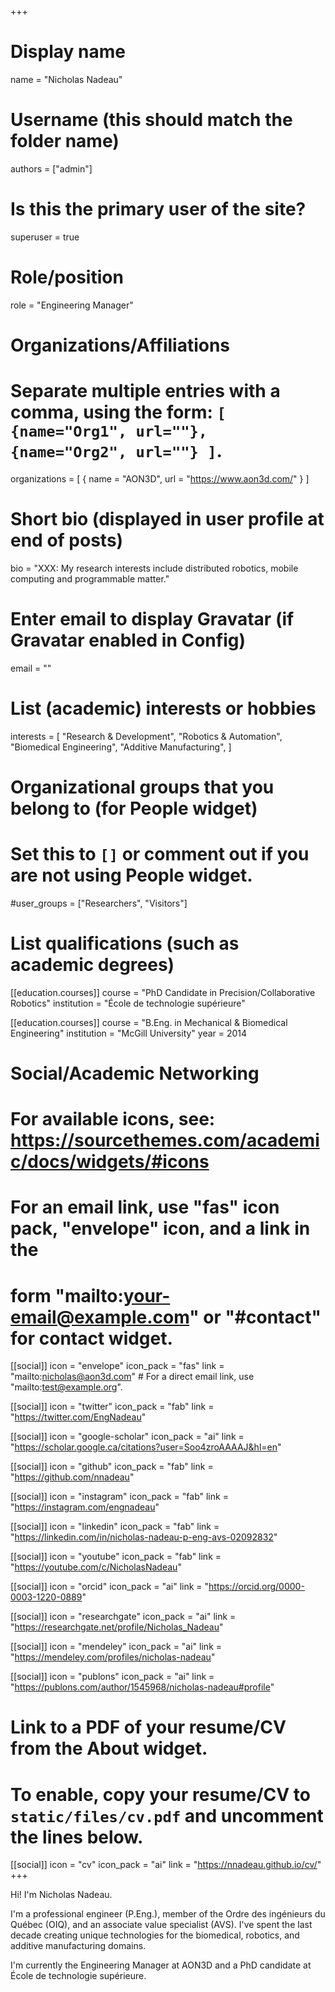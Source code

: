 +++
# Display name
name = "Nicholas Nadeau"

# Username (this should match the folder name)
authors = ["admin"]

# Is this the primary user of the site?
superuser = true

# Role/position
role = "Engineering Manager"

# Organizations/Affiliations
#   Separate multiple entries with a comma, using the form: `[ {name="Org1", url=""}, {name="Org2", url=""} ]`.
organizations = [ { name = "AON3D", url = "https://www.aon3d.com/" } ]

# Short bio (displayed in user profile at end of posts)
bio = "XXX: My research interests include distributed robotics, mobile computing and programmable matter."

# Enter email to display Gravatar (if Gravatar enabled in Config)
email = ""

# List (academic) interests or hobbies
interests = [
    "Research & Development",
    "Robotics & Automation",
    "Biomedical Engineering",
    "Additive Manufacturing",
]

# Organizational groups that you belong to (for People widget)
#   Set this to `[]` or comment out if you are not using People widget.
#user_groups = ["Researchers", "Visitors"]

# List qualifications (such as academic degrees)
[[education.courses]]
  course = "PhD Candidate in Precision/Collaborative Robotics"
  institution = "École de technologie supérieure"

[[education.courses]]
  course = "B.Eng. in Mechanical & Biomedical Engineering"
  institution = "McGill University"
  year = 2014

# Social/Academic Networking
# For available icons, see: https://sourcethemes.com/academic/docs/widgets/#icons
#   For an email link, use "fas" icon pack, "envelope" icon, and a link in the
#   form "mailto:your-email@example.com" or "#contact" for contact widget.

[[social]]
  icon = "envelope"
  icon_pack = "fas"
  link = "mailto:nicholas@aon3d.com"  # For a direct email link, use "mailto:test@example.org".

[[social]]
  icon = "twitter"
  icon_pack = "fab"
  link = "https://twitter.com/EngNadeau"

[[social]]
  icon = "google-scholar"
  icon_pack = "ai"
  link = "https://scholar.google.ca/citations?user=Soo4zroAAAAJ&hl=en"

[[social]]
  icon = "github"
  icon_pack = "fab"
  link = "https://github.com/nnadeau"

[[social]]
  icon = "instagram"
  icon_pack = "fab"
  link = "https://instagram.com/engnadeau"

[[social]]
  icon = "linkedin"
  icon_pack = "fab"
  link = "https://linkedin.com/in/nicholas-nadeau-p-eng-avs-02092832"

[[social]]
  icon = "youtube"
  icon_pack = "fab"
  link = "https://youtube.com/c/NicholasNadeau"

[[social]]
  icon = "orcid"
  icon_pack = "ai"
  link = "https://orcid.org/0000-0003-1220-0889"

[[social]]
  icon = "researchgate"
  icon_pack = "ai"
  link = "https://researchgate.net/profile/Nicholas_Nadeau"

[[social]]
  icon = "mendeley"
  icon_pack = "ai"
  link = "https://mendeley.com/profiles/nicholas-nadeau"

[[social]]
  icon = "publons"
  icon_pack = "ai"
  link = "https://publons.com/author/1545968/nicholas-nadeau#profile"

# Link to a PDF of your resume/CV from the About widget.
# To enable, copy your resume/CV to `static/files/cv.pdf` and uncomment the lines below.
[[social]]
  icon = "cv"
  icon_pack = "ai"
  link = "https://nnadeau.github.io/cv/"
+++

Hi! I'm Nicholas Nadeau.

I'm a professional engineer (P.Eng.), member of the Ordre des ingénieurs du Québec (OIQ), and an associate value specialist (AVS).
I've spent the last decade creating unique technologies for the biomedical, robotics, and additive manufacturing domains.

I'm currently the Engineering Manager at AON3D and a PhD candidate at École de technologie supérieure.
